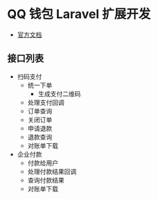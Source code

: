 # QQ 钱包 Laravel 扩展开发

- [官方文档](https://qpay.qq.com/buss/doc.shtml)

## 接口列表

- 扫码支付
  - 统一下单
    - 生成支付二维码
  - 处理支付回调
  - 订单查询
  - 关闭订单
  - 申请退款
  - 退款查询
  - 对账单下载
- 企业付款
  - 付款给用户
  - 处理付款结果回调
  - 查询付款结果
  - 对账单下载
